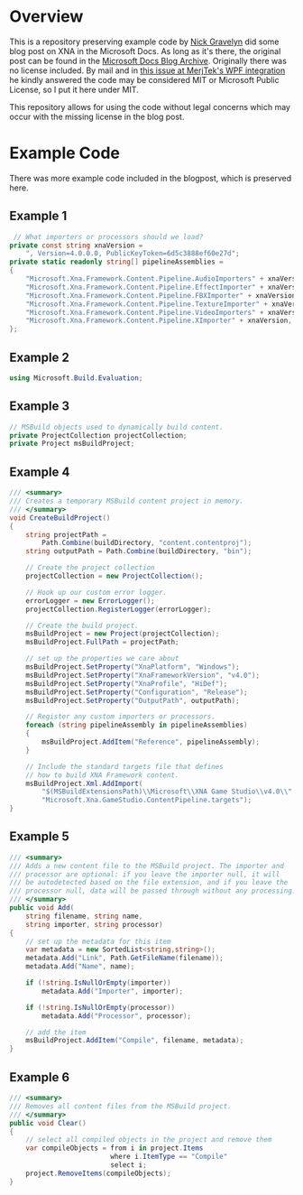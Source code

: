 # Overview

This is a repository preserving example code by [Nick Gravelyn](https://www.nickgravelyn.com/) did some blog post on XNA in the Microsoft Docs. As long as it's there, the original post can be found in the [Microsoft Docs Blog Archive](https://docs.microsoft.com/en-us/archive/blogs/nicgrave/rendering-with-xna-framework-4-0-inside-of-a-wpf-application). Originally there was no license included. By mail and in [this issue at MerjTek's WPF integration](https://github.com/MerjTek/MerjTek.WpfIntegration/issues/1#issuecomment-902622749) he kindly answered the code may be considered MIT or Microsoft Public License, so I put it here under MIT.

This repository allows for using the code without legal concerns which may occur with the missing license in the blog post.


# Example Code

There was more example code included in the blogpost, which is preserved here.


## Example 1

```csharp
 // What importers or processors should we load?
private const string xnaVersion = 
    ", Version=4.0.0.0, PublicKeyToken=6d5c3888ef60e27d";
private static readonly string[] pipelineAssemblies =
{
    "Microsoft.Xna.Framework.Content.Pipeline.AudioImporters" + xnaVersion,
    "Microsoft.Xna.Framework.Content.Pipeline.EffectImporter" + xnaVersion,
    "Microsoft.Xna.Framework.Content.Pipeline.FBXImporter" + xnaVersion,
    "Microsoft.Xna.Framework.Content.Pipeline.TextureImporter" + xnaVersion,
    "Microsoft.Xna.Framework.Content.Pipeline.VideoImporters" + xnaVersion,
    "Microsoft.Xna.Framework.Content.Pipeline.XImporter" + xnaVersion,
};
```


## Example 2

```csharp
using Microsoft.Build.Evaluation;
```


## Example 3

```csharp
// MSBuild objects used to dynamically build content.
private ProjectCollection projectCollection;
private Project msBuildProject;
```

## Example 4

```csharp
/// <summary>
/// Creates a temporary MSBuild content project in memory.
/// </summary>
void CreateBuildProject()
{
    string projectPath = 
        Path.Combine(buildDirectory, "content.contentproj");
    string outputPath = Path.Combine(buildDirectory, "bin");

    // Create the project collection
    projectCollection = new ProjectCollection();

    // Hook up our custom error logger.
    errorLogger = new ErrorLogger();
    projectCollection.RegisterLogger(errorLogger);

    // Create the build project.
    msBuildProject = new Project(projectCollection);
    msBuildProject.FullPath = projectPath;

    // set up the properties we care about
    msBuildProject.SetProperty("XnaPlatform", "Windows");
    msBuildProject.SetProperty("XnaFrameworkVersion", "v4.0");
    msBuildProject.SetProperty("XnaProfile", "HiDef");
    msBuildProject.SetProperty("Configuration", "Release");
    msBuildProject.SetProperty("OutputPath", outputPath);

    // Register any custom importers or processors.
    foreach (string pipelineAssembly in pipelineAssemblies)
    {
        msBuildProject.AddItem("Reference", pipelineAssembly);
    }

    // Include the standard targets file that defines
    // how to build XNA Framework content.
    msBuildProject.Xml.AddImport(
        "$(MSBuildExtensionsPath)\\Microsoft\\XNA Game Studio\\v4.0\\" +
        "Microsoft.Xna.GameStudio.ContentPipeline.targets");
}
```


## Example 5

```csharp
/// <summary>
/// Adds a new content file to the MSBuild project. The importer and
/// processor are optional: if you leave the importer null, it will
/// be autodetected based on the file extension, and if you leave the
/// processor null, data will be passed through without any processing.
/// </summary>
public void Add(
    string filename, string name, 
    string importer, string processor)
{
    // set up the metadata for this item
    var metadata = new SortedList<string,string>();
    metadata.Add("Link", Path.GetFileName(filename));
    metadata.Add("Name", name);

    if (!string.IsNullOrEmpty(importer))
        metadata.Add("Importer", importer);

    if (!string.IsNullOrEmpty(processor))
        metadata.Add("Processor", processor);

    // add the item
    msBuildProject.AddItem("Compile", filename, metadata);
}
```


## Example 6

```csharp
/// <summary>
/// Removes all content files from the MSBuild project.
/// </summary>
public void Clear()
{
    // select all compiled objects in the project and remove them
    var compileObjects = from i in project.Items 
                         where i.ItemType == "Compile" 
                         select i;
    project.RemoveItems(compileObjects);
}
```